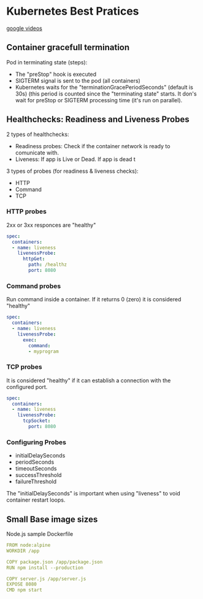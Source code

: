 # Kubernetes Best Pratices
[google videos](https://www.youtube.com/watch?v=wGz_cbtCiEA&list=PLIivdWyY5sqL3xfXz5xJvwzFW_tlQB_GB)

## Container gracefull termination
Pod in terminating state (steps):
- The "preStop" hook is executed
- SIGTERM signal is sent to the pod (all containers)
- Kubernetes waits for the "terminationGracePeriodSeconds" (default is 30s) (this period is counted since the "terminating state" starts. It don's wait for preStop or SIGTERM processing time (it's run on parallel).

## Healthchecks: Readiness and Liveness Probes 
2 types of healthchecks:
- Readiness probes: Check if the container network is ready to comunicate with.
- Liveness: If app is Live or Dead. If app is dead t

3 types of probes (for readiness & liveness checks):
- HTTP
- Command
- TCP

### HTTP probes
2xx or 3xx responces are "healthy"
```yaml
spec:
  containers:
  - name: liveness
    livenessProbe:
      httpGet:
        path: /healthz
        port: 8080
```

### Command probes
Run command inside a container. If it returns 0 (zero) it is considered "healthy"
```yaml
spec:
  containers:
  - name: liveness
    livenessProbe:
      exec:
        command:
        - myprogram
```

### TCP probes
It is considered "healthy" if it can establish a connection with the configured port.
```yaml
spec:
  containers:
  - name: liveness
    livenessProbe:
      tcpSocket:
        port: 8080
```

### Configuring Probes
- initialDelaySeconds
- periodSeconds
- timeoutSeconds
- successThreshold
- failureThreshold

The "initialDelaySeconds" is important when using "liveness" to void container restart loops.

## Small Base image sizes
Node.js sample
Dockerfile
```yaml
FROM node:alpine
WORKDIR /app

COPY package.json /app/package.json
RUN npm install --production

COPY server.js /app/server.js
EXPOSE 8080
CMD npm start
```



